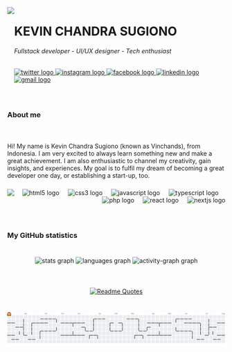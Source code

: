 <img align="left" height="200" src="https://media0.giphy.com/media/v1.Y2lkPTc5MGI3NjExMnF6aDQ0cTF3azNiMWUzampxd3VxNTl2aWwxNTBic2VkNzQ4ZGRuMiZlcD12MV9pbnRlcm5hbF9naWZfYnlfaWQmY3Q9cw/5eLDrEaRGHegx2FeF2/giphy.gif"  />

<h1 align="left">KEVIN CHANDRA SUGIONO</h1>

<h6 align="left">Fullstack developer - UI/UX designer - Tech enthusiast</h6>

<div align="left">
  <a href="https://x.com/Vinchands" target="_blank">
    <img src="https://raw.githubusercontent.com/maurodesouza/profile-readme-generator/master/src/assets/icons/social/twitter/default.svg" width="48" height="32" alt="twitter logo"  />
  </a>
  <a href="https://instagram.com/Vinchands" target="_blank">
    <img src="https://raw.githubusercontent.com/maurodesouza/profile-readme-generator/master/src/assets/icons/social/instagram/default.svg" width="48" height="32" alt="instagram logo"  />
  </a>
  <a href="https://www.facebook.com/profile.php?id=100089467666586" target="_blank">
    <img src="https://raw.githubusercontent.com/maurodesouza/profile-readme-generator/master/src/assets/icons/social/facebook/default.svg" width="48" height="32" alt="facebook logo"  />
  </a>
  <a href="https://www.linkedin.com/in/vinchands/" target="_blank">
    <img src="https://raw.githubusercontent.com/maurodesouza/profile-readme-generator/master/src/assets/icons/social/linkedin/default.svg" width="48" height="32" alt="linkedin logo"  />
  </a>
  <a href="mailto:kevinchandra031@gmail.com" target="_blank">
    <img src="https://raw.githubusercontent.com/maurodesouza/profile-readme-generator/master/src/assets/icons/social/gmail/default.svg" width="48" height="32" alt="gmail logo"  />
  </a>
</div>

###

<br clear="both">

<h3 align="left">About me</h3>

###

<br clear="both">

<p align="left">Hi! My name is Kevin Chandra Sugiono (known as Vinchands), from Indonesia. I am very excited to always learn something new and make a great achievement. I am also enthusiastic to channel my creativity, gain insights, and experiences. My goal is to fulfil my dream of becoming a great developer one day, or establishing a start-up, too.</p>

###

<img align="left" src="https://visitor-badge.laobi.icu/badge?page_id=vinchands.vinchands&left_text=My%20visitors"  />

###

<div align="right">
  <img src="https://cdn.jsdelivr.net/gh/devicons/devicon/icons/html5/html5-original.svg" height="40" alt="html5 logo"  />
  <img width="12" />
  <img src="https://cdn.jsdelivr.net/gh/devicons/devicon/icons/css3/css3-original.svg" height="40" alt="css3 logo"  />
  <img width="12" />
  <img src="https://cdn.jsdelivr.net/gh/devicons/devicon/icons/javascript/javascript-original.svg" height="40" alt="javascript logo"  />
  <img width="12" />
  <img src="https://cdn.jsdelivr.net/gh/devicons/devicon/icons/typescript/typescript-original.svg" height="40" alt="typescript logo"  />
  <img width="12" />
  <img src="https://cdn.jsdelivr.net/gh/devicons/devicon/icons/php/php-original.svg" height="40" alt="php logo"  />
  <img width="12" />
  <img src="https://cdn.jsdelivr.net/gh/devicons/devicon/icons/react/react-original.svg" height="40" alt="react logo"  />
  <img width="12" />
  <img src="https://cdn.jsdelivr.net/gh/devicons/devicon/icons/nextjs/nextjs-original.svg" height="40" alt="nextjs logo"  />
</div>

###

<br clear="both">

<h3 align="left">My GitHub statistics</h3>

###

<br clear="both">

<div align="center">
  <img src="https://github-readme-stats.vercel.app/api?username=vinchands&hide_title=false&hide_rank=false&show_icons=true&include_all_commits=true&count_private=true&disable_animations=false&theme=tokyonight&locale=en&hide_border=false&order=1" height="150" alt="stats graph"  />
  <img src="https://github-readme-stats.vercel.app/api/top-langs?username=vinchands&locale=en&hide_title=false&layout=compact&card_width=320&langs_count=6&theme=tokyonight&hide_border=false&order=2" height="150" alt="languages graph"  />
  <img src="https://github-readme-activity-graph.vercel.app/graph?username=vinchands&radius=16&theme=react&area=true&order=5" height="300" alt="activity-graph graph"  />
</div>

###

<br clear="both">

<div align="center">

[![Readme Quotes](https://quotes-github-readme.vercel.app/api?theme=tokyonight&quote=If%20I%20have%20seen%20further%20than%20others,%20it%27s%20by%20standing%20on%20the%20shoulders%20of%20giants.&author=Isaac%20Newton)](https://github.com/piyushsuthar/github-readme-quotes)

</div>

###

<br clear="both">

<picture>
  <source media="(prefers-color-scheme: dark)" srcset="https://raw.githubusercontent.com/vinchands/vinchands/output/pacman-contribution-graph-dark.svg">
  <source media="(prefers-color-scheme: light)" srcset="https://raw.githubusercontent.com/vinchands/vinchands/output/pacman-contribution-graph.svg">
  <img alt="pacman contribution graph" src="https://raw.githubusercontent.com/vinchands/vinchands/output/pacman-contribution-graph.svg">
</picture>

###
